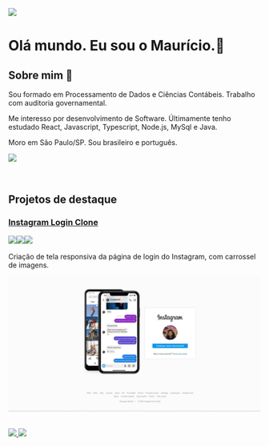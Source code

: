 [<img src="./assets/images/banner.gif">](#projetos-de-destaque)

# Olá mundo. Eu sou o Maurício.👋
## Sobre mim :bearded_person:
<p>Sou formado em Processamento de Dados e Ciências Contábeis. Trabalho com auditoria governamental.</p>
<p>Me interesso por desenvolvimento de Software. Últimamente tenho estudado React, Javascript, Typescript, Node.js, MySql e Java.</p>
<p>Moro em São Paulo/SP. Sou brasileiro e português.</p>

[<img src="https://img.shields.io/badge/-LinkedIn-%230077B5?style=for-the-badge&logo=linkedin&logoColor=white">](https://www.linkedin.com/in/mauricio-mds)

<br/>

## Projetos de destaque

<a href="https://github.com/Mauricio-MdS/instagram-login"> <h3> Instagram Login Clone</h3></a>

<div><img src="https://cdn.jsdelivr.net/gh/devicons/devicon/icons/html5/html5-plain-wordmark.svg" width=30px/><img src="https://cdn.jsdelivr.net/gh/devicons/devicon/icons/css3/css3-plain-wordmark.svg" width=30px/><img src="https://cdn.jsdelivr.net/gh/devicons/devicon/icons/javascript/javascript-plain.svg" width=30px/></div>

Criação de tela responsiva da página de login do Instagram, com carrossel de imagens.

<a href="https://github.com/Mauricio-MdS/instagram-login"><img src="./assets/images/instagram.jpg" alt="Demonstração instagram login clone"></a>

<br/>

<div>
<a href="https://github.com/Mauricio-MdS">
<img height="180em" src="https://github-readme-stats.vercel.app/api/top-langs/?username=Mauricio-MdS&layout=compact&langs_count=7&theme=dracula">
</a>
<a href="https://github.com/Mauricio-MdS">
<img height="180em" src="https://github-readme-stats.vercel.app/api?username=Mauricio-MdS&show_icons=true&theme=dracula&include_all_commits=true&count_private=true&hide=stars,prs,issues,contribs">
</a>
</div>